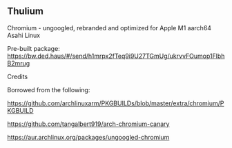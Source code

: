 ## Thulium
Chromium - ungoogled, rebranded and optimized for Apple M1 aarch64 Asahi Linux

Pre-built package:  https://bw.ded.haus/#/send/h1mrpx2fTeq9i9U27TGmUg/ukrvvFOumop1FlbhB2mrug 






Credits

Borrowed from the following:

https://github.com/archlinuxarm/PKGBUILDs/blob/master/extra/chromium/PKGBUILD

https://github.com/tangalbert919/arch-chromium-canary

https://aur.archlinux.org/packages/ungoogled-chromium


